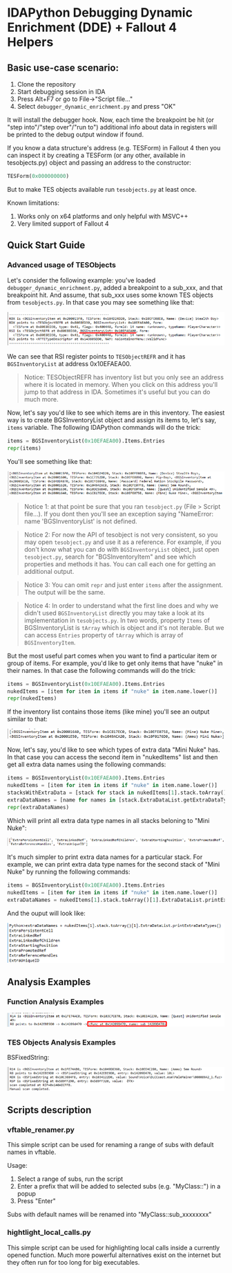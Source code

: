 # IDAPython Debugging Dynamic Enrichment (DDE) + Fallout 4 Helpers

## Basic use-case scenario:
1. Clone the repository
2. Start debugging session in IDA
3. Press Alt+F7 or go to File->"Script file..."
4. Select `debugger_dynamic_enrichment.py` and press "OK"

It will install the debugger hook. Now, each time the breakpoint be hit (or "step into"/"step over"/"run to") additional info about data in registers will be printed to the debug output window if found.

If you know a data structure's address (e.g. TESForm) in Fallout 4 then you can inspect it by creating a TESForm (or any other, available in tesobjects.py) object and passing an address to the constructor:
````python
TESForm(0x000000000)
````

But to make TES objects available run `tesobjects.py` at least once.

Known limitations:
1. Works only on x64 platforms and only helpful with MSVC++
2. Very limited support of Fallout 4

## Quick Start Guide

### Advanced usage of TESObjects

Let's consider the following example: you've loaded `debugger_dynamic_enrichment.py`, added a breakpoint to a sub_xxx, and that breakpoint hit.
And assume, that sub_xxx uses some known TES objects from `tesobjects.py`. In that case you may see something like that:

![](./resources/readme/quick-start/debugger-dynamic-enrichment-output.png)

We can see that RSI register points to `TESObjectREFR` and it has `BGSInventoryList` at address 0x10EFAEA00.

> Notice:
> TESObjectREFR has inventory list but you only see an address where it is located in memory. When you click on this address
> you'll jump to that address in IDA. Sometimes it's useful but you can do much more.

Now, let's say you'd like to see which items are in this inventory. The easiest way is to create BGSInventoryList object and assign its items
to, let's say, `items` variable. The following IDAPython commands will do the trick:

`````python
items = BGSInventoryList(0x10EFAEA00).Items.Entries
repr(items)
`````


You'll see something like that:

![](./resources/readme/quick-start/inventory-list-items-output.png)

> Notice 1: at that point be sure that you ran `tesobject.py` (File > Script file...). If you dont then you'll see an exception saying 
> "NameError: name 'BGSInventoryList' is not defined.

> Notice 2: For now the API of tesobject is not very consistent, so you may open `tesobject.py` and use it as a reference. For example, if you
> don't know what you can do with `BGSInventoryList` object, just open `tesobject.py`, search for "BGSInventoryItem" and see which properties and
> methods it has. You can call each one for getting an additional output.

> Notice 3: You can omit `repr` and just enter `items` after the assignment. The output will be the same.

> Notice 4: In order to understand what the first line does and why we didn't used `BGSInventoryList` directly you may take a look at
its implementation in `tesobjects.py`. In two words, property `Items` of BGSInventoryList is `tArray` which is object and it's not iterable.
But we can access `Entries` property of `tArray` which is array of `BGSInventoryItem`.

But the most useful part comes when you want to find a particular item or group of items. For example, you'd like to get only items that
have "nuke" in their names. In that case the following commands will do the trick:

`````python
items = BGSInventoryList(0x10EFAEA00).Items.Entries
nukedItems = [item for item in items if "nuke" in item.name.lower()]
repr(nukedItems)
`````

If the inventory list contains those items (like mine) you'll see an output similar to that:

![](./resources/readme/quick-start/filtering-items-by-name-example.png)

Now, let's say, you'd like to see which types of extra data "Mini Nuke" has. In that case you can access the second item in 
"nukedItems" list and then get all extra data names using the following commands:

`````python
items = BGSInventoryList(0x10EFAEA00).Items.Entries
nukedItems = [item for item in items if "nuke" in item.name.lower()]
stacksWithExtraData = [stack for stack in nukedItems[1].stack.toArray() if stack.hasExtraDataList()]
extraDataNames = [name for names in [stack.ExtraDataList.getExtraDataTypeNames() for stack in stacksWithExtraData] for name in names]
repr(extraDataNames)
`````

Which will print all extra data type names in all stacks beloning to "Mini Nuke":

![](./resources/readme/quick-start/printing-extra-data-from-all-stacks-output.png)

It's much simpler to print extra data names for a particular stack. For example, we can print
extra data type names for the second stack of "Mini Nuke" by running the following commands:

`````python
items = BGSInventoryList(0x10EFAEA00).Items.Entries
nukedItems = [item for item in items if "nuke" in item.name.lower()]
extraDataNames = nukedItems[1].stack.toArray()[1].ExtraDataList.printExtraDataTypes()
`````

And the ouput will look like:

![](./resources/readme/quick-start/printing-extra-data-from-one-stack.png)

## Analysis Examples

### Function Analysis Examples

![](./resources/func-analyser-examples/Example-Analysis-Func.png)

### TES Objects Analysis Examples

BSFixedString:

![](./resources/tes-analyser-examples/Example-Analysis-BSFixedString.png)

## Scripts description

### vftable_renamer.py

This simple script can be used for renaming a range of subs with default names in vftable.

Usage:
1. Select a range of subs, run the script
2. Enter a prefix that will be added to selected subs (e.g. "MyClass::") in a popup
3. Press "Enter"

Subs with default names will be renamed into "MyClass::sub_xxxxxxxx"

### hightlight_local_calls.py

This simple script can be used for highlighting local calls inside a currently opened function.
Much more powerful alternatives exist on the internet but they often run for too long for big executables.
